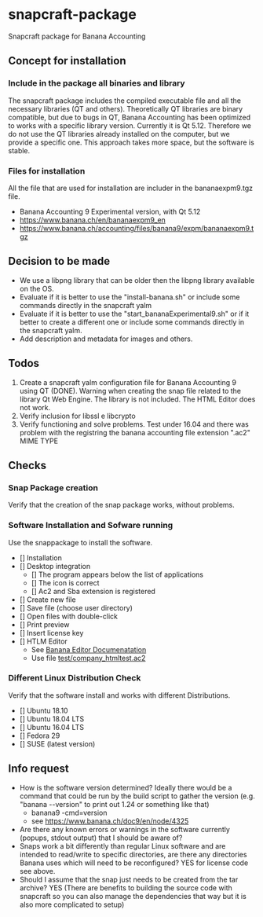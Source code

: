 # snapcraft-package
Snapcraft package for Banana Accounting

## Concept for installation
### Include in the package all binaries and library
The snapcraft package includes the compiled executable file and all the necessary libraries (QT and others). 
Theoretically QT libraries are binary compatible, but due to bugs in QT, Banana Accounting has been optimized to works with a specific library version. Currently it is Qt 5.12.
Therefore we do not use the QT libraries already installed on the computer, but we provide a specific one. 
This approach takes more  space, but the software is stable.

### Files for installation 
All the file that are used for installation are includer in the bananaexpm9.tgz file.
- Banana Accounting 9 Experimental version, with Qt 5.12
- https://www.banana.ch/en/bananaexpm9_en
- https://www.banana.ch/accounting/files/banana9/expm/bananaexpm9.tgz

## Decision to be made 
- We use a libpng library that can be older then the libpng library available on the OS.
- Evaluate if it is better to use the "install-banana.sh" or include some commands directly in the snapcraft yalm 
- Evaluate if it is better to use the "start_bananaExperimental9.sh" or if it better to create a different one or include some commands directly in the snapcraft yalm. 
- Add description and metadata for images and others. 


## Todos
1. Create a snapcraft yalm configuration file for Banana Accounting 9 using QT (DONE). Warning  when creating the snap file related to the library Qt Web Engine. The library is not included. The HTML Editor does not work.
2. Verify inclusion for libssl e libcrypto
3. Verify functioning and solve problems.
  Test under 16.04 and there was problem with the registring the banana accounting file extension ".ac2" MIME TYPE

## Checks

### Snap Package creation
Verify that the creation of the snap package works, without problems.

### Software Installation and Sofware running
Use the snappackage to install the software. 
* [] Installation
* [] Desktop integration
  * [] The program appears below the list of applications
  * [] The icon is correct
  * [] Ac2 and Sba extension is registered
* [] Create new file
* [] Save file (choose user directory)
* [] Open files with double-click
* [] Print preview
* [] Insert license key
* [] HTLM Editor
     - See [Banana Editor Documenatation](https://www.banana.ch/doc9/en/node/8353)
     - Use file  [test/company_htmltest.ac2](https://github.com/BananaInternal/snapcraft-package/raw/master/test/company_htmltest.ac2)

### Different Linux Distribution Check
Verify that the software install and works with different Distributions. 
  * [] Ubuntu 18.10
  * [] Ubuntu 18.04 LTS
  * [] Ubuntu 16.04 LTS
  * [] Fedora 29
  * [] SUSE (latest version)

## Info request
- How is the software version determined? Ideally there would be a command that could be run by the build script to gather the version (e.g. "banana --version" to print out 1.24 or something like that)
  - banana9 -cmd=version
  - see https://www.banana.ch/doc9/en/node/4325
- Are there any known errors or warnings in the software currently (popups, stdout output) that I should be aware of?
- Snaps work a bit differently than regular Linux software and are intended to read/write to specific directories, are there any directories Banana uses which will need to be reconfigured? YES for license code see above.
- Should I assume that the snap just needs to be created from the tar archive? YES 
(There are benefits to building the source code with snapcraft so you can also manage the dependencies that way but it is also more complicated to setup)

